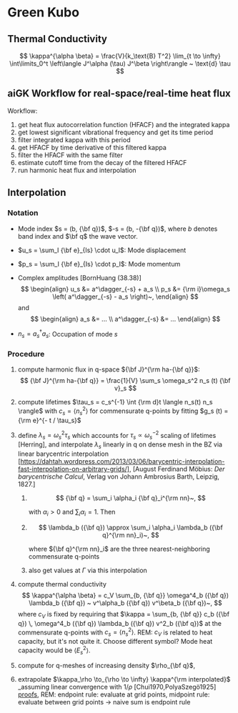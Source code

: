Green Kubo
===

## Thermal Conductivity

$$
\kappa^{\alpha \beta} = \frac{V}{k_\text{B} T^2} \lim_{t \to \infty} \int\limits_0^t \left\langle J^\alpha (\tau) J^\beta \right\rangle ~ \text{d} \tau
$$

## aiGK Workflow for real-space/real-time heat flux

Workflow:
1. get heat flux autocorrelation function (HFACF) and the integrated kappa
2. get lowest significant vibrational frequency and get its time period
3. filter integrated kappa with this period
4. get HFACF by time derivative of this filtered kappa
5. filter the HFACF with the same filter
6. estimate cutoff time from the decay of the filtered HFACF
7. run harmonic heat flux and interpolation

## Interpolation

### Notation

- Mode index $s = (b, {\bf q})$, $-s = (b, -{\bf q})$, where $b$ denotes band index and $\bf q$ the wave vector.
- $u_s = \sum_I {\bf e}_{Is} \cdot u_I$: Mode displacement
- $p_s = \sum_I {\bf e}_{Is} \cdot p_I$: Mode momentum

- Complex amplitudes [BornHuang (38.38)]
    $$
    \begin{align}
    u_s &= a^\dagger_{-s} + a_s \\
    p_s &= {\rm i}\omega_s \left( a^\dagger_{-s} - a_s \right)~,
    \end{align}
    $$
    and
    $$
    \begin{align}
    a_s &= ... \\
    a^\dagger_{-s} &= ...
    \end{align}
    $$
    
- $n_s = a^\dagger_s a_s$: Occupation of mode $s$

### Procedure

1. compute harmonic flux in q-space ${\bf J}^{\rm ha-{\bf q}}$:
    $$
    {\bf J}^{\rm ha-{\bf q}} = \frac{1}{V} \sum_s \omega_s^2 n_s (t) {\bf v}_s
    $$

2. compute lifetimes $\tau_s = c_s^{-1} \int {\rm d}t \langle n_s(t) n_s \rangle$ with $c_s = \langle n_s^2 \rangle$ for commensurate q-points by fitting $g_s (t) = {\rm e}^{- t / \tau_s}$

3. define $\lambda_s = \omega^2_s \tau_s$ which accounts for $\tau_s \propto \omega_s^{-2}$ scaling of lifetimes [Herring], and interpolate $\lambda_s$ linearly in q on dense mesh in the BZ via linear barycentric interpolation [https://dahtah.wordpress.com/2013/03/06/barycentric-interpolation-fast-interpolation-on-arbitrary-grids/], [August Ferdinand Möbius: *Der barycentrische Calcul*, Verlag von Johann Ambrosius Barth, Leipzig, 1827.]

    1. $$
        {\bf q} = \sum_i \alpha_i {\bf q}_i^{\rm nn}~,
        $$

        with $\alpha_i > 0$ and $\sum_i \alpha_i = 1$. Then
        
    2. $$
    \lambda_b ({\bf q}) \approx \sum_i \alpha_i \lambda_b ({\bf q}^{\rm nn}_i)~,
       $$
    
        where ${\bf q}^{\rm nn}_i$ are the three nearest-neighboring commensurate q-points
    
    3. also get values at $\Gamma$ via this interpolation
    
4. compute thermal conductivity
    $$
    \kappa^{\alpha \beta} = c_V \sum_{b, {\bf q}} \omega^4_b ({\bf q}) \lambda_b ({\bf q}) ~ v^\alpha_b ({\bf q}) v^\beta_b ({\bf q})~,
    $$
    where $c_V$ is fixed by requiring that $\kappa = \sum_{b, {\bf q}} c_b ({\bf q}) \, \omega^4_b ({\bf q}) \lambda_b ({\bf q}) v^2_b ({\bf q})$ at the commensurate q-points with $c_s = \langle n^2_s \rangle$. REM: $c_V$ is related to heat capacity, but it's not quite it. Choose different symbol? Mode heat capacity would be $\langle E^2_s \rangle$.

5. compute for q-meshes of increasing density $\rho_{\bf q}$,

6. extrapolate $\kappa_\rho \to_{\rho \to \infty} \kappa^{\rm interpolated}$ _assuming linear convergence with $1/\rho$ [Chui1970,PolyaSzegö1925] [proofs](https://www.whitman.edu/Documents/Academics/Mathematics/2014/owensla.pdf), REM: endpoint rule: evaluate at grid points, midpoint rule: evaluate between grid points -> naive sum is endpoint rule
